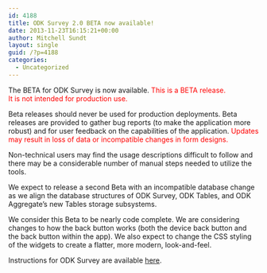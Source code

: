 ```yaml
---
id: 4188
title: ODK Survey 2.0 BETA now available!
date: 2013-11-23T16:15:21+00:00
author: Mitchell Sundt
layout: single
guid: /?p=4188
categories:
  - Uncategorized
---
```

The BETA for ODK Survey is now available. <font color="red">This is a BETA release.<br /> It is not intended for production use.</font> 

Beta releases should never be used for production deployments. Beta releases are provided to gather bug reports (to make the application more robust) and for user feedback on the capabilities of the application. <font color="red">Updates may result in loss of data or incompatible changes in form designs.</font>

Non-technical users may find the usage descriptions difficult to follow and there may be a considerable number of manual steps needed to utilize the tools.

We expect to release a second Beta with an incompatible database change as we align the database structures of ODK Survey, ODK Tables, and ODK Aggregate&#8217;s new Tables storage subsystems.

We consider this Beta to be nearly code complete. We are considering changes to how the back button works (both the device back button and the back button within the app). We also expect to change the CSS styling of the widgets to create a flatter, more modern, look-and-feel.

Instructions for ODK Survey are available [here](/use/beta/survey/).
